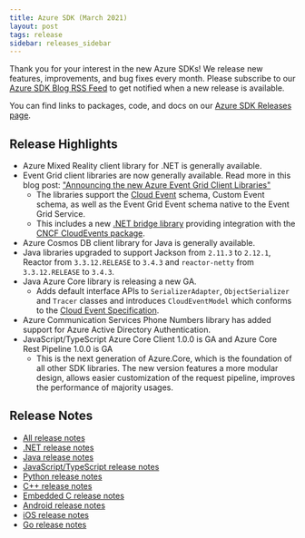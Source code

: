 ```yaml
---
title: Azure SDK (March 2021)
layout: post
tags: release
sidebar: releases_sidebar
---
```


Thank you for your interest in the new Azure SDKs! We release new features, improvements, and bug fixes every month. Please subscribe to our [Azure SDK Blog RSS Feed](https://devblogs.microsoft.com/azure-sdk/feed) to get notified when a new release is available.

You can find links to packages, code, and docs on our [Azure SDK Releases page](https://aka.ms/azsdk/releases).

## Release Highlights

- Azure Mixed Reality client library for .NET is generally available.
- Event Grid client libraries are now generally available. Read more in this blog post: ["Announcing the new Azure Event Grid Client Libraries"](https://devblogs.microsoft.com/azure-sdk/event-grid-ga)
    - The libraries support the [Cloud Event](https://cloudevents.io/) schema, Custom Event schema, as well as the Event Grid Event schema native to the Event Grid Service.
    - This includes a new [.NET bridge library](https://github.com/Azure/azure-sdk-for-net/blob/main/sdk/eventgrid/Microsoft.Azure.Messaging.EventGrid.CloudNativeCloudEvents/README.md) providing integration with the [CNCF CloudEvents package](https://www.nuget.org/packages/CloudNative.CloudEvents/2.0.0-beta.1).
- Azure Cosmos DB client library for Java is generally available.
- Java libraries upgraded to support Jackson from `2.11.3` to `2.12.1`, Reactor from `3.3.12.RELEASE` to `3.4.3` and `reactor-netty` from `3.3.12.RELEASE` to `3.4.3`.
- Java Azure Core library is releasing a new GA.
  - Adds default interface APIs to `SerializerAdapter`, `ObjectSerializer` and `Tracer` classes and introduces `CloudEventModel` which conforms to the [Cloud Event Specification](https://github.com/cloudevents/spec/blob/v1.0.1/spec.md).
- Azure Communication Services Phone Numbers library has added support for Azure Active Directory Authentication.
- JavaScript/TypeScript Azure Core Client 1.0.0 is GA and Azure Core Rest Pipeline 1.0.0 is GA
    * This is the next generation of Azure.Core, which is the foundation of all other SDK libraries. The new version features a more modular design, allows easier customization of the request pipeline, improves the performance of majority usages.

## Release Notes

* [All release notes](index.md)
* [.NET release notes](dotnet.md)
* [Java release notes](java.md)
* [JavaScript/TypeScript release notes](js.md)
* [Python release notes](python.md)
* [C++ release notes](cpp.md)
* [Embedded C release notes](c.md)
* [Android release notes](android.md)
* [iOS release notes](ios.md)
* [Go release notes](go.md)
